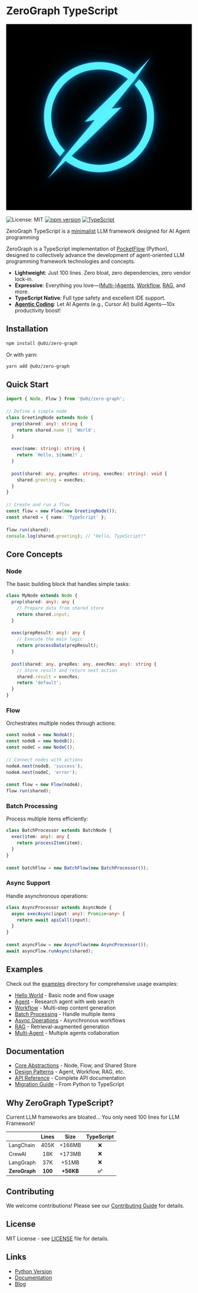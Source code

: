 # ZeroGraph TypeScript

<div align="center">
  <img src="docs/zero.jpg" alt="Zero Graph – Minimalist LLM framework designed for AI Agent programming" width="600"/>
</div>

![License: MIT](https://img.shields.io/badge/License-MIT-yellow.svg)
[![npm version](https://badge.fury.io/js/@u0z/zero-graph.svg)](https://badge.fury.io/js/@u0z/zero-graph)
[![TypeScript](https://img.shields.io/badge/TypeScript-Ready-blue.svg)](https://www.typescriptlang.org/)

ZeroGraph TypeScript is a [minimalist](https://github.com/u-0-z/zero-graph/blob/main/src/index.ts) LLM framework designed for AI Agent programming

ZeroGraph is a TypeScript implementation of [PocketFlow](https://github.com/The-Pocket/PocketFlow) (Python), designed to collectively advance the development of agent-oriented LLM programming framework technologies and concepts.

- **Lightweight**: Just 100 lines. Zero bloat, zero dependencies, zero vendor lock-in.
- **Expressive**: Everything you love—([Multi-](https://u-zero.github.io/ZeroGraph/design_pattern/multi_agent.html))[Agents](https://u-zero.github.io/ZeroGraph/design_pattern/agent.html), [Workflow](https://u-zero.github.io/ZeroGraph/design_pattern/workflow.html), [RAG](https://u-zero.github.io/ZeroGraph/design_pattern/rag.html), and more.
- **TypeScript Native**: Full type safety and excellent IDE support.
- **[Agentic Coding](https://zacharyhuang.substack.com/p/agentic-coding-the-most-fun-way-to)**: Let AI Agents (e.g., Cursor AI) build Agents—10x productivity boost!

## Installation

```bash
npm install @u0z/zero-graph
```

Or with yarn:

```bash
yarn add @u0z/zero-graph
```

## Quick Start

```typescript
import { Node, Flow } from '@u0z/zero-graph';

// Define a simple node
class GreetingNode extends Node {
  prep(shared: any): string {
    return shared.name || 'World';
  }

  exec(name: string): string {
    return `Hello, ${name}!`;
  }

  post(shared: any, prepRes: string, execRes: string): void {
    shared.greeting = execRes;
  }
}

// Create and run a flow
const flow = new Flow(new GreetingNode());
const shared = { name: 'TypeScript' };

flow.run(shared);
console.log(shared.greeting); // "Hello, TypeScript!"
```

## Core Concepts

### Node

The basic building block that handles simple tasks:

```typescript
class MyNode extends Node {
  prep(shared: any): any {
    // Prepare data from shared store
    return shared.input;
  }

  exec(prepResult: any): any {
    // Execute the main logic
    return processData(prepResult);
  }

  post(shared: any, prepRes: any, execRes: any): string {
    // Store result and return next action
    shared.result = execRes;
    return 'default';
  }
}
```

### Flow

Orchestrates multiple nodes through actions:

```typescript
const nodeA = new NodeA();
const nodeB = new NodeB();
const nodeC = new NodeC();

// Connect nodes with actions
nodeA.next(nodeB, 'success');
nodeA.next(nodeC, 'error');

const flow = new Flow(nodeA);
flow.run(shared);
```

### Batch Processing

Process multiple items efficiently:

```typescript
class BatchProcessor extends BatchNode {
  exec(item: any): any {
    return processItem(item);
  }
}

const batchFlow = new BatchFlow(new BatchProcessor());
```

### Async Support

Handle asynchronous operations:

```typescript
class AsyncProcessor extends AsyncNode {
  async execAsync(input: any): Promise<any> {
    return await apiCall(input);
  }
}

const asyncFlow = new AsyncFlow(new AsyncProcessor());
await asyncFlow.runAsync(shared);
```

## Examples

Check out the [examples](./examples) directory for comprehensive usage examples:

- [Hello World](./examples/hello-world) - Basic node and flow usage
- [Agent](./examples/agent) - Research agent with web search
- [Workflow](./examples/workflow) - Multi-step content generation
- [Batch Processing](./examples/batch) - Handle multiple items
- [Async Operations](./examples/async) - Asynchronous workflows
- [RAG](./examples/rag) - Retrieval-augmented generation
- [Multi-Agent](./examples/multi-agent) - Multiple agents collaboration

## Documentation

- [Core Abstractions](./docs/core/) - Node, Flow, and Shared Store
- [Design Patterns](./docs/patterns/) - Agent, Workflow, RAG, etc.
- [API Reference](./docs/api/) - Complete API documentation
- [Migration Guide](./docs/migration/) - From Python to TypeScript

## Why ZeroGraph TypeScript?

Current LLM frameworks are bloated... You only need 100 lines for LLM Framework!

|               | **Lines** | **Size**  | **TypeScript** |
| ------------- | :-------: | :-------: | :------------: |
| LangChain     |   405K    |  +166MB   |       ❌       |
| CrewAI        |    18K    |  +173MB   |       ❌       |
| LangGraph     |    37K    |   +51MB   |       ❌       |
| **ZeroGraph** |  **100**  | **+56KB** |     **✅**     |

## Contributing

We welcome contributions! Please see our [Contributing Guide](CONTRIBUTING.md) for details.

## License

MIT License - see [LICENSE](LICENSE) file for details.

## Links

- [Python Version](https://github.com/u-0-z/ZeroGraph)
- [Documentation](https://u-zero.github.io/ZeroGraph/)
- [Blog](https://u0z.medium.com/)
